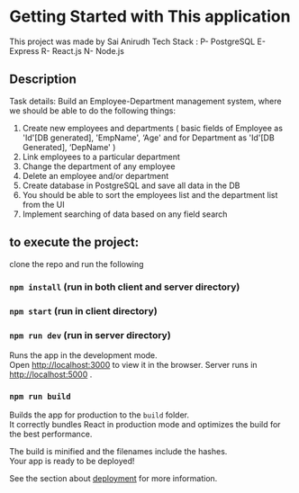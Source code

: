 # Getting Started with This application

This project was made by Sai Anirudh
Tech Stack : P- PostgreSQL
             E- Express
             R- React.js
             N- Node.js
             
## Description
Task details: Build an Employee-Department management system, where we should be able to
do the following things:
1. Create new employees and departments ( basic fields of Employee as 'Id'[DB generated],
'EmpName', ‘Age' and for Department as 'Id'[DB Generated], ‘DepName' )
2. Link employees to a particular department
3. Change the department of any employee
4. Delete an employee and/or department
5. Create database in PostgreSQL and save all data in the DB
6. You should be able to sort the employees list and the department list from the UI
7. Implement searching of data based on any field search

## to execute the project: 
clone the repo and run the following

### `npm install` (run in both client and server directory)
### `npm start` (run in client directory)
### `npm run dev` (run in server directory)

Runs the app in the development mode.\
Open [http://localhost:3000](http://localhost:3000) to view it in the browser.
Server runs in [http://localhost:5000](http://localhost:5000) .


### `npm run build`

Builds the app for production to the `build` folder.\
It correctly bundles React in production mode and optimizes the build for the best performance.

The build is minified and the filenames include the hashes.\
Your app is ready to be deployed!

See the section about [deployment](https://facebook.github.io/create-react-app/docs/deployment) for more information.

